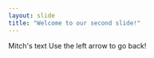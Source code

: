 ```yaml
---
layout: slide
title: "Welcome to our second slide!"
---
```

Mitch's text
Use the left arrow to go back!
